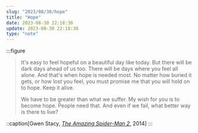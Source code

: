 ```yaml
---
slug: "2023/08/30/hope"
title: "Hope"
date: 2023-08-30 22:18:30
update: 2023-08-30 22:18:30
type: "note"
---
```


:::figure
> It's easy to feel hopeful on a beautiful day like today. But there will be dark days ahead of us too. There will be days where you feel all alone. And that's when hope is needed most. No matter how buried it gets, or how lost you feel, you must promise me that you will hold on to hope. Keep it alive.
> 
> We have to be greater than what we suffer. My wish for you is to become hope. People need that. And even if we fail, what better way is there to live?

::caption[Gwen Stacy, <cite>[The Amazing Spider-Man 2](https://en.wikipedia.org/wiki/The_Amazing_Spider-Man_2)</cite>, 2014]
:::
